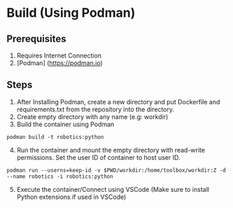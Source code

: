 # Build (Using Podman)
## Prerequisites
1. Requires Internet Connection
2. [Podman] (https://podman.io)

## Steps
1. After Installing Podman, create a new directory and put Dockerfile and requirements.txt from the repository into the directory.
2. Create empty directory with any name (e.g: workdir)
3. Build the container using Podman
```
podman build -t robotics:python
```

4. Run the container and mount the empty directory with read-write permissions. Set the user ID of container to host user ID.
```
podman run --userns=keep-id -v $PWD/workdir:/home/toolbox/workdir:Z -d --name robotics -i robotics:python
```

5. Execute the container/Connect using VSCode (Make sure to install Python extensions if used in VSCode)
